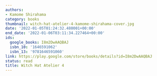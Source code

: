 ```yaml
---
authors:
- Kamome Shirahama
category: books
thumbnail: witch-hat-atelier-4-kamome-shirahama-cover.jpg
date: '2022-01-05T01:24:32.480001+00:00'
end_date: '2022-01-06T03:11:34.227464+00:00'
ids:
  google_books: I8m2DwAAQBAJ
  isbn_10: '1646591062'
  isbn_13: '9781646591060'
link: https://play.google.com/store/books/details?id=I8m2DwAAQBAJ
status: read
title: Witch Hat Atelier 4
---
```

